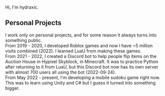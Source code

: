 Hi, I'm hydraxic. <br />

## Personal Projects

I work only on personal projects, and for some reason it always turns into something public. <br />
From 2019 - 2020, I developed Roblox games and now I have ~5 million visits combined (2022). I learned LuaU from making these games. <br />
From 2021 - 2022, I created a Discord bot to help people flip items on the Auction House in Hypixel Skyblock, in Minecraft. It was to practice Python after returning to it from LuaU, but this Discord bot now has its own server with almost 700 users all using the bot (2022-09-24). <br />
From May 2022 - present, I'm developing a mobile sudoku game right now. This was to learn using Unity and C# but I guess it turned into something bigger. <br />


<!---
hydraxic/hydraxic is a ✨ special ✨ repository because its `README.md` (this file) appears on your GitHub profile.
You can click the Preview link to take a look at your changes.
--->
